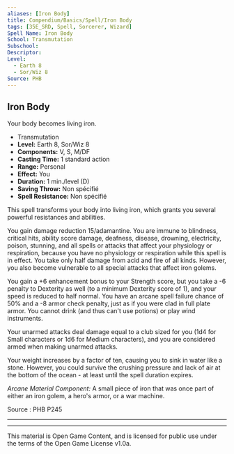 ```yaml
---
aliases: [Iron Body]
title: Compendium/Basics/Spell/Iron Body
tags: [35E_SRD, Spell, Sorcerer, Wizard]
Spell Name: Iron Body
School: Transmutation
Subschool: 
Descriptor: 
Level:
  - Earth 8
  - Sor/Wiz 8
Source: PHB
---
```



## Iron Body

Your body becomes living iron.

*   Transmutation
*   **Level:** Earth 8, Sor/Wiz 8
*   **Components:** V, S, M/DF
*   **Casting Time:** 1 standard action
*   **Range:** Personal
*   **Effect:** You
*   **Duration:** 1 min./level (D)
*   **Saving Throw:** Non spécifié
*   **Spell Resistance:** Non spécifié

<p>This spell transforms your body into living iron, which grants you several powerful resistances and abilities.</p><p>You gain damage reduction 15/adamantine. You are immune to blindness, critical hits, ability score damage, deafness, disease, drowning, electricity, poison, stunning, and all spells or attacks that affect your physiology or respiration, because you have no physiology or respiration while this spell is in effect. You take only half damage from acid and fire of all kinds. However, you also become vulnerable to all special attacks that affect iron golems.</p><p>You gain a +6 enhancement bonus to your Strength score, but you take a -6 penalty to Dexterity as well (to a minimum Dexterity score of 1), and your speed is reduced to half normal. You have an arcane spell failure chance of 50% and a -8 armor check penalty, just as if you were clad in full plate armor. You cannot drink (and thus can't use potions) or play wind instruments.</p><p>Your unarmed attacks deal damage equal to a club sized for you (1d4 for Small characters or 1d6 for Medium characters), and you are considered armed when making unarmed attacks.</p><p>Your weight increases by a factor of ten, causing you to sink in water like a stone. However, you could survive the crushing pressure and lack of air at the bottom of the ocean - at least until the spell duration expires.</p><p><i>Arcane Material Component:</i> A small piece of iron that was once part of either an iron golem, a hero's armor, or a war machine.</p>

Source : PHB P245

---

---

This material is Open Game Content, and is licensed for public use under
the terms of the Open Game License v1.0a.
